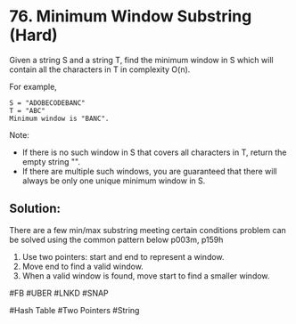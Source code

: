 # 76. Minimum Window Substring (Hard)

Given a string S and a string T, find the minimum window in S which will contain all the characters in T in complexity O(n).

For example,
```
S = "ADOBECODEBANC"
T = "ABC"
Minimum window is "BANC".
```
Note:
- If there is no such window in S that covers all characters in T, return the empty string "".
- If there are multiple such windows, you are guaranteed that there will always be only one unique minimum window in S.

## Solution:
There are a few min/max substring meeting certain conditions problem can be solved using the common pattern below
p003m, p159h
1. Use two pointers: start and end to represent a window.
2. Move end to find a valid window.
3. When a valid window is found, move start to find a smaller window.

#FB #UBER #LNKD #SNAP

#Hash Table #Two Pointers #String
